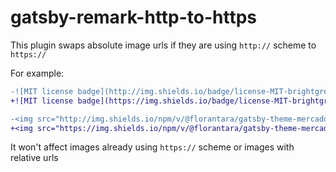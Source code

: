 # gatsby-remark-http-to-https

This plugin swaps absolute image urls if they are using `http://` scheme to `https://`

For example:

```diff
-![MIT license badge](http://img.shields.io/badge/license-MIT-brightgreen.svg)
+![MIT license badge](https://img.shields.io/badge/license-MIT-brightgreen.svg)
```

```diff
-<img src="http://img.shields.io/npm/v/@florantara/gatsby-theme-mercadolibre-store.svg?style=flat" alt="npm version" />
+<img src="https://img.shields.io/npm/v/@florantara/gatsby-theme-mercadolibre-store.svg?style=flat" alt="npm version" />
```

It won't affect images already using `https://` scheme or images with relative urls
